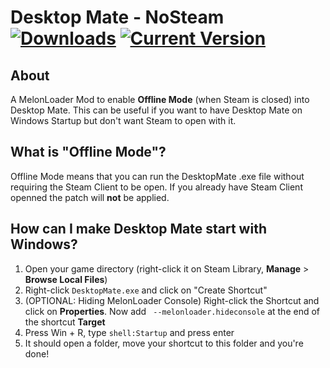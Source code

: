 # Desktop Mate - NoSteam  [![Downloads](https://img.shields.io/github/downloads/Rafacasari/DesktopMate-NoSteam/total?color=blue)](https://github.com/Rafacasari/DesktopMate-NoSteam/releases/latest) [![Current Version](https://img.shields.io/github/v/release/rafacasari/DesktopMate-NoSteam?color=gren&label=version)](https://github.com/Rafacasari/DiscordMute/releases/latest)

## About
A MelonLoader Mod to enable **Offline Mode** (when Steam is closed) into Desktop Mate. This can be useful if you want to have Desktop Mate on Windows Startup but don't want Steam to open with it.

## What is "Offline Mode"?
Offline Mode means that you can run the DesktopMate .exe file without requiring the Steam Client to be open. If you already have Steam Client openned the patch will **not** be applied.

## How can I make Desktop Mate start with Windows?
1. Open your game directory (right-click it on Steam Library, **Manage** > **Browse Local Files**)
2. Right-click `DesktopMate.exe` and click on "Create Shortcut"
3. (OPTIONAL: Hiding MelonLoader Console) Right-click the Shortcut and click on **Properties**. Now add ` --melonloader.hideconsole` at the end of the shortcut **Target**
4. Press Win + R, type `shell:Startup` and press enter
6. It should open a folder, move your shortcut to this folder and you're done!
